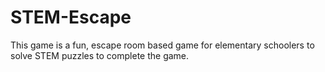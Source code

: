 # STEM-Escape
This game is a fun, escape room based game for elementary schoolers to solve STEM puzzles to complete the game. 
